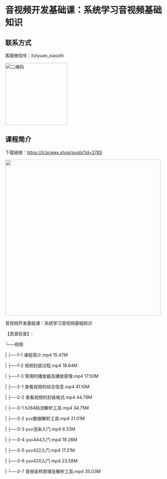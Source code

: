 # 音视频开发基础课：系统学习音视频基础知识

## 联系方式

客服微信号：itziyuan_xiaozhi

<img src="https://ziyuanyun.oss-cn-guangzhou.aliyuncs.com/common/20240614073449/666b82192834a.jpg" width="200" height="200" alt="二维码">

## 课程简介

下载链接：https://it.bcwex.shop/posts?id=2785

<img src="https://ziyuanyun.oss-cn-guangzhou.aliyuncs.com/yun/20240515184315/664491c384722.jpg" width="500" alt="">

  音视频开发基础课：系统学习音视频基础知识



 【资源目录】:

 └──视频

 | ├──1-1 课程简介.mp4 15.47M

 | ├──1-2 视频封装过程.mp4 18.64M

 | ├──1-3 常用的播放器及播放原理.mp4 17.50M

 | ├──2-1 查看视频的综合信息.mp4 41.10M

 | ├──2-2 查看视频的封装格式.mp4 44.79M

 | ├──3-1 h264码流解析工具.mp4 34.75M

 | ├──3-2 yuv数据解析工具.mp4 21.01M

 | ├──3-3 yuv渲染入门.mp4 8.33M

 | ├──3-4 yuv444入门.mp4 19.28M

 | ├──3-5 yuv422入门.mp4 17.21M

 | ├──3-6 yuv420入门.mp4 23.58M

 | └──3-7 音频采样原理及解析工具.mp4 35.03M

  